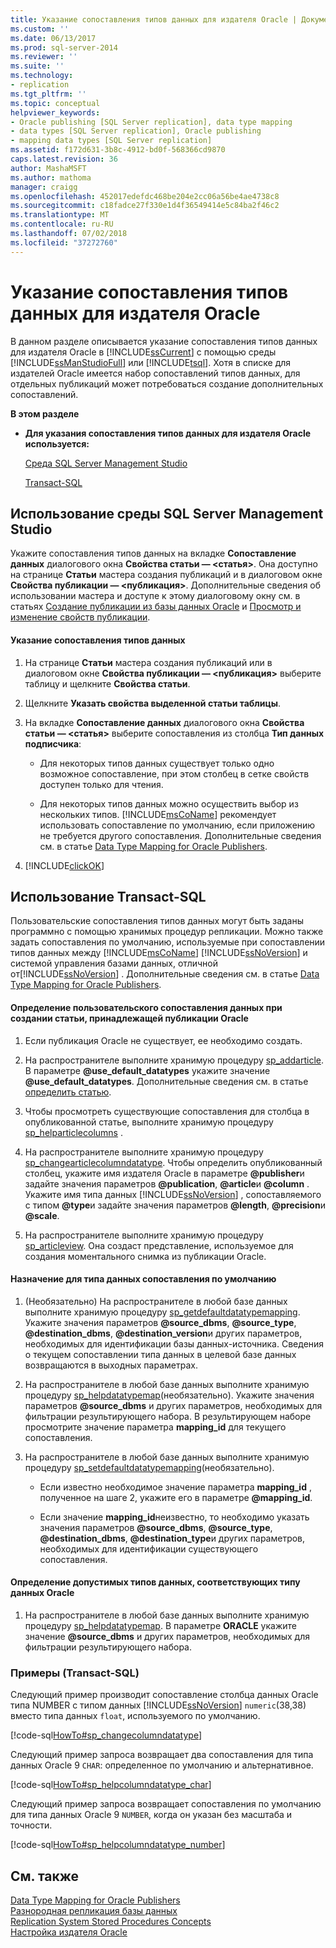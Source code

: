 ```yaml
---
title: Указание сопоставления типов данных для издателя Oracle | Документация Майкрософт
ms.custom: ''
ms.date: 06/13/2017
ms.prod: sql-server-2014
ms.reviewer: ''
ms.suite: ''
ms.technology:
- replication
ms.tgt_pltfrm: ''
ms.topic: conceptual
helpviewer_keywords:
- Oracle publishing [SQL Server replication], data type mapping
- data types [SQL Server replication], Oracle publishing
- mapping data types [SQL Server replication]
ms.assetid: f172d631-3b8c-4912-bd0f-568366cd9870
caps.latest.revision: 36
author: MashaMSFT
ms.author: mathoma
manager: craigg
ms.openlocfilehash: 452017edefdc468be204e2cc06a56be4ae4738c8
ms.sourcegitcommit: c18fadce27f330e1d4f36549414e5c84ba2f46c2
ms.translationtype: MT
ms.contentlocale: ru-RU
ms.lasthandoff: 07/02/2018
ms.locfileid: "37272760"
---
```

# <a name="specify-data-type-mappings-for-an-oracle-publisher"></a>Указание сопоставления типов данных для издателя Oracle
  В данном разделе описывается указание сопоставления типов данных для издателя Oracle в [!INCLUDE[ssCurrent](../../../includes/sscurrent-md.md)] с помощью среды [!INCLUDE[ssManStudioFull](../../../includes/ssmanstudiofull-md.md)] или [!INCLUDE[tsql](../../../includes/tsql-md.md)]. Хотя в списке для издателей Oracle имеется набор сопоставлений типов данных, для отдельных публикаций может потребоваться создание дополнительных сопоставлений.  
  
 **В этом разделе**  
  
-   **Для указания сопоставления типов данных для издателя Oracle используется:**  
  
     [Среда SQL Server Management Studio](#SSMSProcedure)  
  
     [Transact-SQL](#TsqlProcedure)  
  
##  <a name="SSMSProcedure"></a> Использование среды SQL Server Management Studio  
 Укажите сопоставления типов данных на вкладке **Сопоставление данных** диалогового окна **Свойства статьи — \<статья>**. Она доступно на странице **Статьи** мастера создания публикаций и в диалоговом окне **Свойства публикации — \<публикация>**. Дополнительные сведения об использовании мастера и доступе к этому диалоговому окну см. в статьях [Создание публикации из базы данных Oracle](create-a-publication-from-an-oracle-database.md) и [Просмотр и изменение свойств публикации](view-and-modify-publication-properties.md).  
  
#### <a name="to-specify-a-data-type-mapping"></a>Указание сопоставления типов данных  
  
1.  На странице **Статьи** мастера создания публикаций или в диалоговом окне **Свойства публикации — \<публикация>** выберите таблицу и щелкните **Свойства статьи**.  
  
2.  Щелкните **Указать свойства выделенной статьи таблицы**.  
  
3.  На вкладке **Сопоставление данных** диалогового окна **Свойства статьи — \<статья>** выберите сопоставления из столбца **Тип данных подписчика**:  
  
    -   Для некоторых типов данных существует только одно возможное сопоставление, при этом столбец в сетке свойств доступен только для чтения.  
  
    -   Для некоторых типов данных можно осуществить выбор из нескольких типов. [!INCLUDE[msCoName](../../../includes/msconame-md.md)] рекомендует использовать сопоставление по умолчанию, если приложению не требуется другого сопоставления. Дополнительные сведения см. в статье [Data Type Mapping for Oracle Publishers](../non-sql/data-type-mapping-for-oracle-publishers.md).  
  
4.  [!INCLUDE[clickOK](../../../includes/clickok-md.md)]  
  
##  <a name="TsqlProcedure"></a> Использование Transact-SQL  
 Пользовательские сопоставления типов данных могут быть заданы программно с помощью хранимых процедур репликации. Можно также задать сопоставления по умолчанию, используемые при сопоставлении типов данных между [!INCLUDE[msCoName](../../../includes/msconame-md.md)] [!INCLUDE[ssNoVersion](../../../includes/ssnoversion-md.md)] и системой управления базами данных, отличной от[!INCLUDE[ssNoVersion](../../../includes/ssnoversion-md.md)] . Дополнительные сведения см. в статье [Data Type Mapping for Oracle Publishers](../non-sql/data-type-mapping-for-oracle-publishers.md).  
  
#### <a name="to-define-custom-data-type-mappings-when-creating-an-article-belonging-to-an-oracle-publication"></a>Определение пользовательского сопоставления данных при создании статьи, принадлежащей публикации Oracle  
  
1.  Если публикация Oracle не существует, ее необходимо создать.  
  
2.  На распространителе выполните хранимую процедуру [sp_addarticle](/sql/relational-databases/system-stored-procedures/sp-addarticle-transact-sql). В параметре **@use_default_datatypes** укажите значение **@use_default_datatypes**. Дополнительные сведения см. в статье [определить статью](define-an-article.md).  
  
3.  Чтобы просмотреть существующие сопоставления для столбца в опубликованной статье, выполните хранимую процедуру [sp_helparticlecolumns](/sql/relational-databases/system-stored-procedures/sp-helparticlecolumns-transact-sql) .  
  
4.  На распространителе выполните хранимую процедуру [sp_changearticlecolumndatatype](/sql/relational-databases/system-stored-procedures/sp-changearticlecolumndatatype-transact-sql). Чтобы определить опубликованный столбец, укажите имя издателя Oracle в параметре **@publisher**и задайте значения параметров **@publication**, **@article**и **@column** . Укажите имя типа данных [!INCLUDE[ssNoVersion](../../../includes/ssnoversion-md.md)] , сопоставляемого с типом **@type**и задайте значения параметров **@length**, **@precision**и **@scale**.  
  
5.  На распространителе выполните хранимую процедуру [sp_articleview](/sql/relational-databases/system-stored-procedures/sp-articleview-transact-sql). Она создаст представление, используемое для создания моментального снимка из публикации Oracle.  
  
#### <a name="to-specify-a-mapping-as-the-default-mapping-for-a-data-type"></a>Назначение для типа данных сопоставления по умолчанию  
  
1.  (Необязательно) На распространителе в любой базе данных выполните хранимую процедуру [sp_getdefaultdatatypemapping](/sql/relational-databases/system-stored-procedures/sp-getdefaultdatatypemapping-transact-sql). Укажите значения параметров **@source_dbms**, **@source_type**, **@destination_dbms**, **@destination_version**и других параметров, необходимых для идентификации базы данных-источника. Сведения о текущем сопоставлении типа данных в целевой базе данных возвращаются в выходных параметрах.  
  
2.  На распространителе в любой базе данных выполните хранимую процедуру [sp_helpdatatypemap](/sql/relational-databases/system-stored-procedures/sp-helpdatatypemap-transact-sql)(необязательно). Укажите значения параметров **@source_dbms** и других параметров, необходимых для фильтрации результирующего набора. В результирующем наборе просмотрите значение параметра **mapping_id** для текущего сопоставления.  
  
3.  На распространителе в любой базе данных выполните хранимую процедуру [sp_setdefaultdatatypemapping](/sql/relational-databases/system-stored-procedures/sp-setdefaultdatatypemapping-transact-sql)(необязательно).  
  
    -   Если известно необходимое значение параметра **mapping_id** , полученное на шаге 2, укажите его в параметре **@mapping_id**.  
  
    -   Если значение **mapping_id**неизвестно, то необходимо указать значения параметров **@source_dbms**, **@source_type**, **@destination_dbms**, **@destination_type**и других параметров, необходимых для идентификации существующего сопоставления.  
  
#### <a name="to-find-valid-data-types-for-a-given-oracle-data-type"></a>Определение допустимых типов данных, соответствующих типу данных Oracle  
  
1.  На распространителе в любой базе данных выполните хранимую процедуру [sp_helpdatatypemap](/sql/relational-databases/system-stored-procedures/sp-helpdatatypemap-transact-sql). В параметре **ORACLE** укажите значение **@source_dbms** и других параметров, необходимых для фильтрации результирующего набора.  
  
###  <a name="TsqlExample"></a> Примеры (Transact-SQL)  
 Следующий пример производит сопоставление столбца данных Oracle типа NUMBER с типом данных [!INCLUDE[ssNoVersion](../../../includes/ssnoversion-md.md)] `numeric`(38,38) вместо типа данных `float`, используемого по умолчанию.  
  
 [!code-sql[HowTo#sp_changecolumndatatype](../../../snippets/tsql/SQL15/replication/howto/tsql/datatypemapping.sql#sp_changecolumndatatype)]  
  
 Следующий пример запроса возвращает два сопоставления для типа данных Oracle 9 `CHAR`: определенное по умолчанию и альтернативное.  
  
 [!code-sql[HowTo#sp_helpcolumndatatype_char](../../../snippets/tsql/SQL15/replication/howto/tsql/datatypemapping.sql#sp_helpcolumndatatype_char)]  
  
 Следующий пример запроса возвращает сопоставления по умолчанию для типа данных Oracle 9 `NUMBER`, когда он указан без масштаба и точности.  
  
 [!code-sql[HowTo#sp_helpcolumndatatype_number](../../../snippets/tsql/SQL15/replication/howto/tsql/datatypemapping.sql#sp_helpcolumndatatype_number)]  
  
## <a name="see-also"></a>См. также  
 [Data Type Mapping for Oracle Publishers](../non-sql/data-type-mapping-for-oracle-publishers.md)   
 [Разнородная репликация базы данных](../non-sql/heterogeneous-database-replication.md)   
 [Replication System Stored Procedures Concepts](../concepts/replication-system-stored-procedures-concepts.md)   
 [Настройка издателя Oracle](../non-sql/configure-an-oracle-publisher.md)  
  
  
